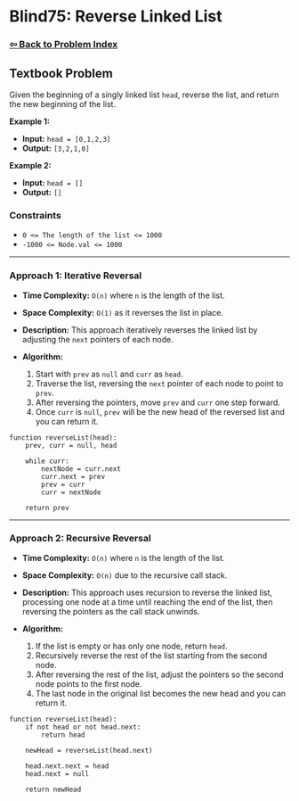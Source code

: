 # Blind75: Reverse Linked List

### [⇦ Back to Problem Index](../../index.md)

## Textbook Problem

Given the beginning of a singly linked list `head`, reverse the list, and return the new beginning of the list.

**Example 1:**

-   **Input:** `head = [0,1,2,3]`
-   **Output:** `[3,2,1,0]`

**Example 2:**

-   **Input:** `head = []`
-   **Output:** `[]`

### Constraints

-   `0 <= The length of the list <= 1000`
-   `-1000 <= Node.val <= 1000`

---

### Approach 1: Iterative Reversal

-   **Time Complexity:** `O(n)` where `n` is the length of the list.
-   **Space Complexity:** `O(1)` as it reverses the list in place.
-   **Description:** This approach iteratively reverses the linked list by adjusting the `next` pointers of each node.
-   **Algorithm:**

    1. Start with `prev` as `null` and `curr` as `head`.
    2. Traverse the list, reversing the `next` pointer of each node to point to `prev`.
    3. After reversing the pointers, move `prev` and `curr` one step forward.
    4. Once `curr` is `null`, `prev` will be the new head of the reversed list and you can return it.

```pseudo
function reverseList(head):
	prev, curr = null, head

	while curr:
		nextNode = curr.next
		curr.next = prev
		prev = curr
		curr = nextNode

	return prev
```

---

### Approach 2: Recursive Reversal

-   **Time Complexity:** `O(n)` where `n` is the length of the list.
-   **Space Complexity:** `O(n)` due to the recursive call stack.
-   **Description:** This approach uses recursion to reverse the linked list, processing one node at a time until reaching the end of the list, then reversing the pointers as the call stack unwinds.
-   **Algorithm:**

    1. If the list is empty or has only one node, return `head`.
    2. Recursively reverse the rest of the list starting from the second node.
    3. After reversing the rest of the list, adjust the pointers so the second node points to the first node.
    4. The last node in the original list becomes the new head and you can return it.

```pseudo
function reverseList(head):
	if not head or not head.next:
		return head

	newHead = reverseList(head.next)

	head.next.next = head
	head.next = null

	return newHead
```
